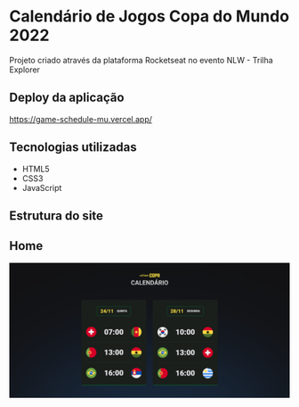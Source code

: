 # Calendário de Jogos Copa do Mundo 2022
Projeto criado através da plataforma Rocketseat no evento NLW - Trilha Explorer

## Deploy da aplicação
https://game-schedule-mu.vercel.app/

## Tecnologias utilizadas
+ HTML5
+ CSS3
+ JavaScript

## Estrutura do site


## Home

<img src=".github/project.png">
